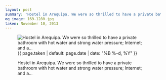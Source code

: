 ```yaml
---
layout: post
summary: 'Hostel in Arequipa. We were so thrilled to have a private bathroom with hot water and strong water pressure; Internet; and a...'
og_image: 169-1280.jpg
taken: November 10, 2013
---
```


<figure class="post" data-src="{{ site.assets_url }}/{{ page.og_image }}">
<img alt="Hostel in Arequipa. We were so thrilled to have a private bathroom with hot water and strong water pressure; Internet; and a..." sizes="(min-width: 700px) 50vw, calc(100vw - 2rem)" src="{{ site.assets_url }}/169-640.jpg" srcset="{{ site.assets_url }}/169-1280.jpg 1280w, {{ site.assets_url }}/169-960.jpg 960w, {{ site.assets_url }}/169-640.jpg 640w, {{ site.assets_url }}/169-320.jpg 320w"/>
<figcaption>
<time>{{ page.taken | default: page.date | date: "%B %-d, %Y" }}</time>
<p>Hostel in Arequipa. We were so thrilled to have a private bathroom with hot water and strong water pressure; Internet; and a...</p>
</figcaption>
</figure>
